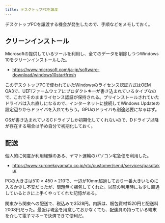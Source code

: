 ```yaml
---
title: デスクトップPCを譲渡
---
```


デスクトップPCを譲渡する機会が発生したので、手順などをメモしておく。

## クリーンインストール

Microsoftの提供しているツールを利用し、全てのデータを削除しつつWindows 10をクリーンインストールした。

- https://www.microsoft.com/ja-jp/software-download/windows10startfresh

このデスクトップPCで使われていたWindowsのライセンス認証方式はOEM OA3で、UEFIファームウェアにプロダクトキーが書き込まれているタイプなので、これでそのままライセンス認証が保持される。プリインストールされていたドライバは入れ直しになるので、インターネットに接続してWindows Updateの設定辺りからドライバを入れてもらう。GPUのドライバも別途必要になるはず。

OSが書き込まれているCドライブしか初期化してくれないので、Dドライブ以降が存在する場合は予め自分で初期化しておく。

## 配送

個人的に何度か利用経験のある、ヤマト運輸のパソコン宅急便を利用した。

- https://www.kuronekoyamato.co.jp/ytc/customer/send/services/pasotaku/

PCの大きさは510 × 450 × 210で、一辺が10mm超過しており一番大きいものに入るか少し不安だったが、問題無く梱包してくれた。以前の利用時にも少し超過しているときに上手くやってくれた記憶がある。

関東から関東への配送で、税込みで3528円。内訳は、梱包資材1520円と配送料2008円だった。最近は現金を用意しておかなくても、配達員の持っている端末を介して電子マネーで決済できて便利だ。
